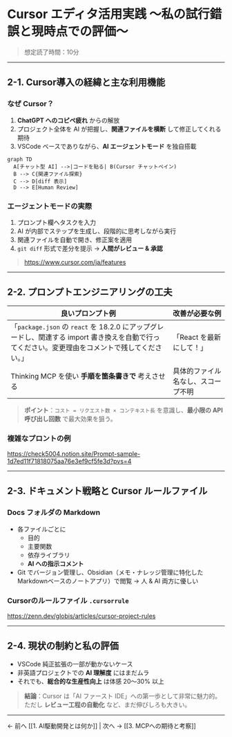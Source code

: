 # Cursor エディタ活用実践 〜私の試行錯誤と現時点での評価〜

> 想定読了時間：10分

---

## 2-1. Cursor導入の経緯と主な利用機能

### なぜ Cursor？

1. **ChatGPT へのコピペ疲れ** からの解放
2. プロジェクト全体を AI が把握し、**関連ファイルを横断** して修正してくれる期待
3. VSCode ベースでありながら、**AI エージェントモード** を独自搭載

```mermaid
graph TD
  A[チャット型 AI] -->|コードを貼る| B(Cursor チャットペイン)
  B --> C{関連ファイル探索}
  C --> D[diff 表示]
  D --> E[Human Review]
```

### エージェントモードの実際

1. プロンプト欄へタスクを入力
2. AI が内部でステップを生成し、段階的に思考しながら実行
3. 関連ファイルを自動で開き、修正案を適用
4. `git diff` 形式で差分を提示 → **人間がレビュー & 承認**

> https://www.cursor.com/ja/features

---

## 2-2. プロンプトエンジニアリングの工夫

| 良いプロンプト例 | 改善が必要な例 |
|---|---|
| 「`package.json` の `react` を 18.2.0 にアップグレードし、関連する import 書き換えを自動で行ってください。変更理由をコメントで残してください。」 | 「React を最新にして！」 |
| Thinking MCP を使い **手順を箇条書きで** 考えさせる | 具体的ファイル名なし、スコープ不明 |

> **ポイント**：`コスト = リクエスト数 × コンテキスト長` を意識し、**最小限の API 呼び出し回数** で最大効果を狙う。

### 複雑なプロントの例
https://check5004.notion.site/Prompt-sample-1d7ed11f71818075aa76e3ef9cf5fe3d?pvs=4

---

## 2-3. ドキュメント戦略と Cursor ルールファイル

### Docs フォルダの Markdown

- 各ファイルごとに
  - 目的
  - 主要関数
  - 依存ライブラリ
  - **AI への指示コメント**
- Git でバージョン管理し、Obsidian（メモ・ナレッジ管理に特化したMarkdownベースのノートアプリ）で閲覧 → 人 & AI 両方に優しい

### Cursorのルールファイル `.cursorrule`

https://zenn.dev/globis/articles/cursor-project-rules

---

## 2-4. 現状の制約と私の評価

- VSCode 純正拡張の一部が動かないケース
- 非英語プロジェクトでの **AI 理解度** にはまだムラ
- それでも、**総合的な生産性向上** は体感 20〜30% 以上

> **結論**：Cursor は「AI ファースト IDE」への第一歩として非常に魅力的。ただし **レビュー工程の自動化** など、まだ伸びしろも大きい。

---

← 前へ [[1. AI駆動開発とは何か]]  |  次へ → [[3. MCPへの期待と考察]]
